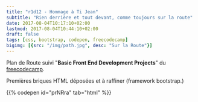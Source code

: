 ```yaml
---
title: "r1d12 - Hommage à Ti Jean"
subtitle: "Rien derrière et tout devant, comme toujours sur la route"
date: 2017-08-04T10:17:10+02:00
lastmod: 2017-08-04T10:44:10+02:00
draft: false
tags: [css, bootstrap, codepen, freecodecamp]
bigimg: [{src: "/img/path.jpg", desc: "Sur la Route"}]
---
```

  
  
Plan de Route suivi "**Basic Front End Development Projects**" du [freecodecamp](https://www.freecodecamp.org/challenges/build-a-tribute-page). 

Premières briques HTML déposées et à raffiner (framework bootstrap.)

{{% codepen id="prNRra" tab="html" %}}

